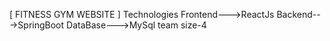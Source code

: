 [ FITNESS GYM WEBSITE ]
Technologies
Frontend--->ReactJs
Backend--->SpringBoot
DataBase--->MySql
team size-4
